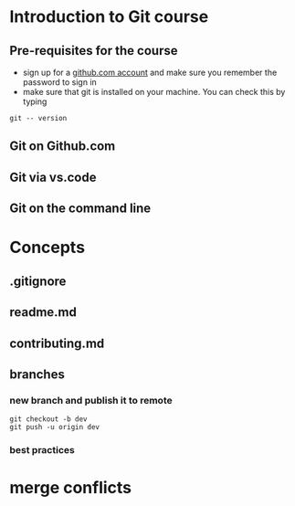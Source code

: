 # Introduction to Git course

## Pre-requisites for the course

 - sign up for a [github.com account](https://github.com/) and make sure you remember the password to sign in
 - make sure that git is installed on your machine.  You can check this by typing 

```
git -- version
```

## Git on Github.com

## Git via vs.code

## Git on the command line

# Concepts

## .gitignore

## readme.md
## contributing.md

## branches 
### new branch and publish it to remote
```
git checkout -b dev
git push -u origin dev
```

### best practices

# merge conflicts

